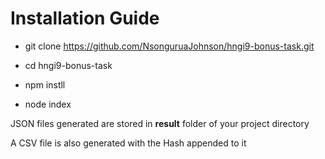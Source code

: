 # Installation Guide

* git clone https://github.com/NsonguruaJohnson/hngi9-bonus-task.git

* cd hngi9-bonus-task

* npm instll

* node index

JSON files generated are stored in **result** folder of your project directory

A CSV file is also generated with the Hash appended to it